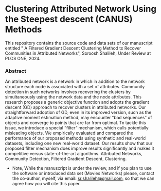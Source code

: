  # Clustering Attributed Network Using the Steepest descent (CANUS) Methods


 This repository contains the source code and data sets of our manuscript entitled " A Filtered Gradient Descent Clustering Method to Recover Communities in Attributed Networks", Soroosh Shalileh, Under Review at PLOS ONE, 2024.

### Abstract
An attributed network is a network in which in addition to the network structure each
node is associated with a set of attributes. Community detection in such networks
involves recovering the clusters by simultaneously using the network data and the node
attributes. This research proposes a generic objective function and adopts the gradient
descent (GD) approach to recover clusters in attributed networks. Our straightforward
adoption of GD, even in its improved version, such as the adaptive moment estimation
method, may encounter ”bad sequences” of objects and converge to points that are far
from optimal. To tackle this issue, we introduce a special ”filter” mechanism, which
culls potentially misleading objects. We empirically evaluated and compared the
performance of our proposed methods using synthetic and real-world datasets, including
one new real-world dataset. Our results show that our proposed filter mechanism does
improve results significantly and makes it competitive versus state-of-the-art algorithms.
Attributed Networks, Community Detection, Filtered Gradient Descent, Clustering.


- Note, While the manuscript is under the review, and if you plan to use the software or introduced data set (Movies Networks) please, contact the co-author, myself, via email: sr.shalileh@gmail.com, so that we can agree how you will cite this paper. 
